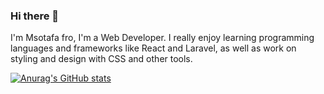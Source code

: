 ### Hi there 👋

I'm Msotafa fro,  I'm a Web Developer. I really enjoy learning programming languages and frameworks like React and Laravel, as well as work on styling and design with CSS and other tools.

[![Anurag's GitHub stats](https://github-readme-stats.vercel.app/api?username=mostabdel07)](https://github.com/anuraghazra/github-readme-stats)
